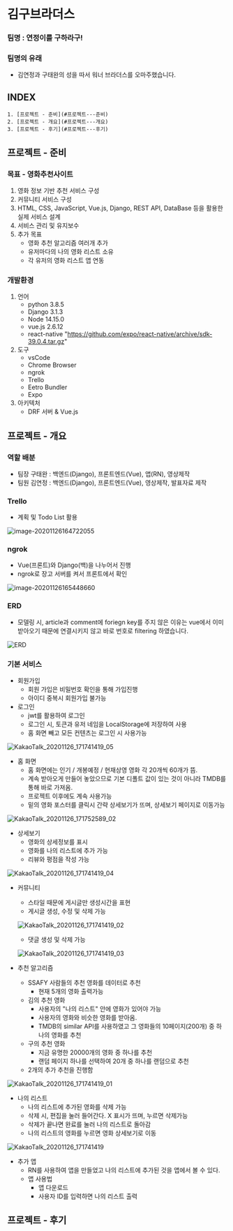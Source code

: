# 김구브라더스

### 팀명 : 연정이를 구하라구!

### 팀명의 유래

* 김연정과 구태완의 성을 따서 워너 브라더스를 오마주했습니다.



## INDEX

 	1. [프로젝트 - 준비](#프로젝트---준비)
 	2. [프로젝트 - 개요](#프로젝트---개요)
 	3. [프로젝트 - 후기](#프로젝트---후기)



## 프로젝트 - 준비

### 목표 - 영화추천사이트

1. 영화 정보 기반 추천 서비스 구성
2. 커뮤니티 서비스 구성
3. HTML, CSS, JavaScript, Vue.js, Django, REST API, DataBase 등을 활용한 실제 서비스 설계
4. 서비스 관리 및 유지보수
5. 추가 목표
   * 영화 추천 알고리즘 여러개 추가
   * 유저마다의 나의 영화 리스트 소유
   * 각 유저의 영화 리스트 앱 연동



### 개발환경

1. 언어
   * python 3.8.5
   * Django 3.1.3
   * Node 14.15.0
   * vue.js 2.6.12
   * react-native "https://github.com/expo/react-native/archive/sdk-39.0.4.tar.gz"
2. 도구
   * vsCode
   * Chrome Browser
   * ngrok
   * Trello
   * Eetro Bundler
   * Expo
3. 아키텍처
   * DRF 서버 & Vue.js



## 프로젝트 - 개요

### 역할 배분

* 팀장 구태완 : 백엔드(Django), 프론트엔드(Vue), 앱(RN), 영상제작
* 팀원 김연정 : 백엔드(Django), 프론트엔드(Vue), 영상제작, 발표자료 제작



### Trello

* 계획 및 Todo List 활용

![image-20201126164722055](README.assets/image-20201126164722055.png)



### ngrok

* Vue(프론트)와 Django(백)을 나누어서 진행
* ngrok로 장고 서버를 켜서 프론트에서 확인

![image-20201126165448660](README.assets/image-20201126165448660.png)



### ERD

* 모델링 시, article과 comment에 foriegn key를 주지 않은 이유는 vue에서 이미 받아오기 때문에 연결시키지 않고 바로 번호로 filtering 하였습니다.

![ERD](README.assets/ERD.PNG)



### 기본 서비스

* 회원가입
  * 회원 가입은 비밀번호 확인을 통해 가입진행
  * 아이디 중복시 회원가입 불가능
* 로그인
  * jwt를 활용하여 로그인
  * 로그인 시, 토큰과 유저 네임을 LocalStorage에 저장하여 사용
  * 홈 화면 빼고 모든 컨텐츠는 로그인 시 사용가능

![KakaoTalk_20201126_171741419_05](README.assets/KakaoTalk_20201126_171741419_05.jpg)



* 홈 화면
  * 홈 화면에는 인기 / 개봉예정 / 현재상영 영화 각 20개씩 60개가 뜸.
  * 계속 받아오게 만들어 놓았으므로 기본 디폴트 값이 있는 것이 아니라 TMDB를 통해 바로 가져옴.
  * 프로젝트 이후에도 계속 사용가능
  * 밑의 영화 포스터를 클릭시 간략 상세보기가 뜨며, 상세보기 페이지로 이동가능

![KakaoTalk_20201126_171752589_02](README.assets/KakaoTalk_20201126_171752589_02.jpg)



* 상세보기
  * 영화의 상세정보를 표시
  * 영화를 나의 리스트에 추가 가능
  * 리뷰와 평점을 작성 가능

![KakaoTalk_20201126_171741419_04](README.assets/KakaoTalk_20201126_171741419_04.jpg)



* 커뮤니티

  * 스타일 때문에 게시글만 생성시간을 표현
  * 게시글 생성, 수정 및 삭제 가능

  ![KakaoTalk_20201126_171741419_02](README.assets/KakaoTalk_20201126_171741419_02.jpg)

  

  * 댓글 생성 및 삭제 가능

  ![KakaoTalk_20201126_171741419_03](README.assets/KakaoTalk_20201126_171741419_03.jpg)



* 추천 알고리즘
  * SSAFY 사람들의 추천 영화를 데이터로 추천
    * 현재 5개의 영화 출력가능
  * 김의 추천 영화
    * 사용자의 "나의 리스트" 안에 영화가 있어야 가능
    * 사용자의 영화와 비슷한 영화를 받아옴.
    * TMDB의 similar API를 사용하였고 그 영화들의 10페이지(200개) 중 하나의 영화를 추천
  * 구의 추천 영화
    * 지금 유명한 20000개의 영화 중 하나를 추천
    * 랜덤 페이지 하나를 선택하여 20개 중 하나를 랜덤으로 추천
  * 2개의 추가 추천을 진행함



![KakaoTalk_20201126_171741419_01](README.assets/KakaoTalk_20201126_171741419_01.jpg)



* 나의 리스트
  * 나의 리스트에 추가된 영화를 삭제 가능
  * 삭제 시, 편집을 눌러 들어간다. X 표시가 뜨며, 누르면 삭제가능
  * 삭제가 끝나면 완료를 눌러 나의 리스트로 돌아감
  * 나의 리스트의 영화를 누르면 영화 상세보기로 이동

![KakaoTalk_20201126_171741419](README.assets/KakaoTalk_20201126_171741419.jpg)



* 추가 앱
  * RN를 사용하여 앱을 만들었고 나의 리스트에 추가된 것을 앱에서 볼 수 있다.
  * 앱 사용법
    * 앱 다운로드
    * 사용자 ID를 입력하면 나의 리스트 출력



## 프로젝트 - 후기



